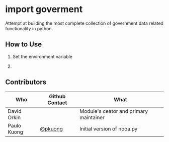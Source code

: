 # import goverment
Attempt at building the most complete collection of government data related functionality in python.
 

## How to Use
1. Set the environment variable

2. 
## Contributors
Who|Github Contact|What|
---|---|---|
David Orkin||Module's ceator and primary maintainer
Paulo Kuong|[@pkuong](https://github.com/paulokuong)|Initial version of nooa.py

